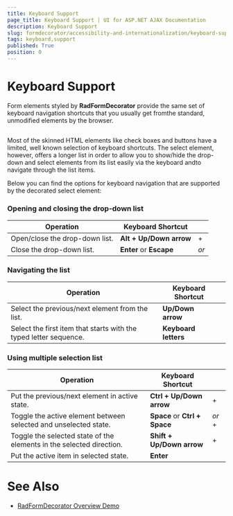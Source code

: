 ```yaml
---
title: Keyboard Support
page_title: Keyboard Support | UI for ASP.NET AJAX Documentation
description: Keyboard Support
slug: formdecorator/accessibility-and-internationalization/keyboard-support
tags: keyboard,support
published: True
position: 0
---
```


# Keyboard Support



Form elements styled by __RadFormDecorator__ provide the same set of keyboard navigation shortcuts that you usually get fromthe standard, unmodified elements by the browser.

## 

Most of the skinned HTML elements like check boxes and buttons have a limited, well known selection of keyboard shortcuts. The select element, however, offers a longer list in order to allow you to show/hide the drop-down and select elements from its list easily via the keyboard andto navigate through the list items.

Below you can find the options for keyboard navigation that are supported by the decorated select element:

### Opening and closing the drop-down list


| Operation | Keyboard Shortcut |  |
| ------ | ------ | ------ |
|Open/close the drop-down list.| __Alt + Up/Down arrow__ |+|
|Close the drop-down list.| __Enter__ or __Escape__ | *or* |

### Navigating the list


| Operation | Keyboard Shortcut |  |
| ------ | ------ | ------ |
|Select the previous/next element from the list.| __Up/Down arrow__ ||
|Select the first item that starts with the typed letter sequence.| __Keyboard letters__ ||

### Using multiple selection list


| Operation | Keyboard Shortcut |  |
| ------ | ------ | ------ |
|Put the previous/next element in active state.| __Ctrl + Up/Down arrow__ |+|
|Toggle the active element between selected and unselected state.| __Space__ or __Ctrl + Space__ | *or* +|
|Toggle the selected state of the elements in the selected direction.| __Shift + Up/Down arrow__ |+|
|Put the active item in selected state.| __Enter__ ||

# See Also

 * [RadFormDecorator Overview Demo](http://demos.telerik.com/aspnet-ajax/formdecorator/examples/overview/defaultcs.aspx)
